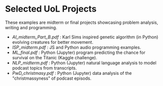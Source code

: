 # Selected UoL Projects

These examples are midterm or final projects showcasing problem analysis, writing and programming.

- *AI_midterm_Part_B.pdf* : Karl Sims inspired genetic algorithm (in Python) evolving creatures for better movement.
- *ISP_midterm.pdf* : JS and Python audio programming examples.
- *ML_final.pdf* : Python (Jupyter) program predicting the chance for survival on the Titanic (Kaggle challenge).
- *NLP_midterm.pdf* : Python (Jupyter) natural language analysis to model podcast topics from transcripts.
- *PwD_christmasy.pdf* : Python (Jupyter) data analysis of the "christmassyness" of podcast episods.
